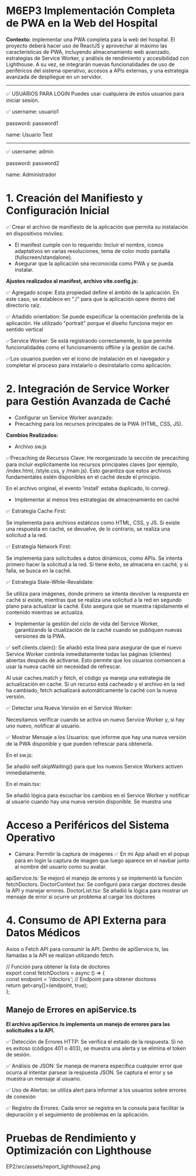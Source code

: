 # M6EP3 Implementación Completa de PWA en la Web del Hospital

**Contexto:**
implementar
una PWA completa para la web del hospital. El proyecto deberá hacer uso de ReactJS y
aprovechar al máximo las características de PWA, incluyendo almacenamiento web avanzado,
estrategias de Service Worker, y análisis de rendimiento y accesibilidad con Lighthouse. A su
vez, se integrarán nuevas funcionalidades de uso de periféricos del sistema operativo,
accesos a APIs externas, y una estrategia avanzada de despliegue en un servidor.

___________________________________________________________________________

✅ USUARIOS PARA LOGIN
Puedes usar cualquiera de estos usuarios para iniciar sesión.

✅ username: usuario1

password: password1

name: Usuario Test
_______________________

✅ username: admin

password: password2

name: Administrador



# 1. Creación del Manifiesto y Configuración Inicial
✅ Crear el archivo de manifiesto de la aplicación que permita su instalación en dispositivos móviles:
- El manifest cumple con lo requerido: Incluir el nombre, iconos adaptativos en varias resoluciones, tema de color modo pantalla (fullscreen/standalone).
- Asegurar que la aplicación sea reconocida como PWA y se pueda instalar.

**Ajustes realizados al manifest, archivo vite.config.js:**

✅ Agregado scope: Esta propiedad define el ámbito de la aplicación. En este caso, se establece en "./" para que la aplicación opere dentro del directorio raíz.

✅ Añadido orientation: Se puede especificar la orientación preferida de la aplicación. He utilizado "portrait" porque el diseño funciona mejor en sentido vertical

✅Service Worker: Se está registrando correctamente, lo que permite funcionalidades como el funcionamiento offline y la gestión de caché.

✅Los usuarios pueden ver el ícono de instalación en el navegador y completar el proceso para instalarlo o desinstalarlo como aplicaciòn.


# 2. Integración de Service Worker para Gestión Avanzada de Caché
- Configurar un Service Worker avanzado:
- Precaching para los recursos principales de la PWA (HTML, CSS, JS).

**Cambios Realizados:**
- Archivo sw.js

✅Precaching de Recursos Clave: He reorganizado la sección de precaching para incluir explícitamente los recursos principales claves (por ejemplo, /index.html, /style.css, y /main.js). Esto garantiza que estos archivos fundamentales estén disponibles en el caché desde el principio.

En el archivo original, el evento 'install' estaba duplicado, lo corregì.

- Implementar al menos tres estrategias de almacenamiento en caché 

✅ Estrategia Cache First:

Se implementa para archivos estáticos como HTML, CSS, y JS. Si existe una respuesta en caché, se devuelve, de lo contrario, se realiza una solicitud a la red.

✅ Estrategia Network First:

Se implementa para solicitudes a datos dinámicos, como APIs. Se intenta primero hacer la solicitud a la red. Si tiene éxito, se almacena en caché, y si falla, se busca en la caché.

✅ Estrategia Stale-While-Revalidate:

Se utiliza para imágenes, donde primero se intenta devolver la respuesta en caché si existe, mientras que se realiza una solicitud a la red en segundo plano para actualizar la caché. Esto asegura que se muestra rápidamente el contenido mientras se actualiza.

- Implementar la gestión del ciclo de vida del Service Worker, garantizando la ctualización de la caché cuando se publiquen nuevas versiones de la PWA.

✅ self.clients.claim(): Se añadió esta línea para asegurar de que el nuevo Service Worker controla inmediatamente todas las páginas (clientes) abiertas después de activarse. Esto permite que los usuarios comiencen a usar la nueva caché sin necesidad de refrescar.

Al usar caches.match y fetch, el código ya maneja una estrategia de actualización en cache. Si un recurso está cacheado y el archivo en la red ha cambiado, fetch actualizará automáticamente la caché con la nueva versión.

✅  Detectar una Nueva Versión en el Service Worker: 

Necesitamos verificar cuando se activa un nuevo Service Worker y, si hay uno nuevo, notificar al usuario.

✅ Mostrar Mensaje a los Usuarios: 
que informe que hay una nueva versión de la PWA disponible y que pueden refrescar para obtenerla.

En el sw.js:

Se añadió self.skipWaiting() para que los nuevos Service Workers activen inmediatamente.


En el main.tsx:

Se añadió lógica para escuchar los cambios en el Service Worker y notificar al usuario cuando hay una nueva versión disponible. 
Se muestra una 

# Acceso a Periféricos del Sistema Operativo 

- Cámara: Permitir la captura de imágenes 
✅ En mi App añadi en el popup para en login la captura de imagen que luego aparece en el navbar junto al nombre del usuario como su avatar.

apiService.ts: Se mejoró el manejo de errores y se implementó la función fetchDoctors.
DoctorContext.tsx: Se configuró para cargar doctores desde la API y manejar errores.
DoctorList.tsx: Se añadió la lógica para mostrar un mensaje de error si ocurre un problema al cargar los doctores

# 4. Consumo de API Externa para Datos Médicos
Axios o Fetch API para consumir la API.
Dentro de apiService.ts, las llamadas a la API se realizan utilizando fetch.

// Función para obtener la lista de doctores  
export const fetchDoctors = async () => {  
    const endpoint = '/doctors'; // Endpoint para obtener doctores  
    return get<any[]>(endpoint, true);  
};  

## Manejo de Errores en apiService.ts

**El archivo apiService.ts implementa un manejo de errores para las solicitudes a la API.** 

✅ Detección de Errores HTTP: Se verifica el estado de la respuesta. Si no es exitoso (códigos 401 o 403), se muestra una alerta y se elimina el token de sesión.

✅  Análisis de JSON: Se maneja de manera específica cualquier error que ocurra al intentar parsear la respuesta JSON. Se captura el error y se muestra un mensaje al usuario.

✅  Uso de Alertas: se utiliza alert para informar a los usuarios sobre errores de conexión

✅ Registro de Errores: Cada error se registra en la consola para facilitar la depuración y el seguimiento de problemas en la aplicación.


# Pruebas de Rendimiento y Optimización con Lighthouse
EP2/src/assets/report_lighthouse2.png